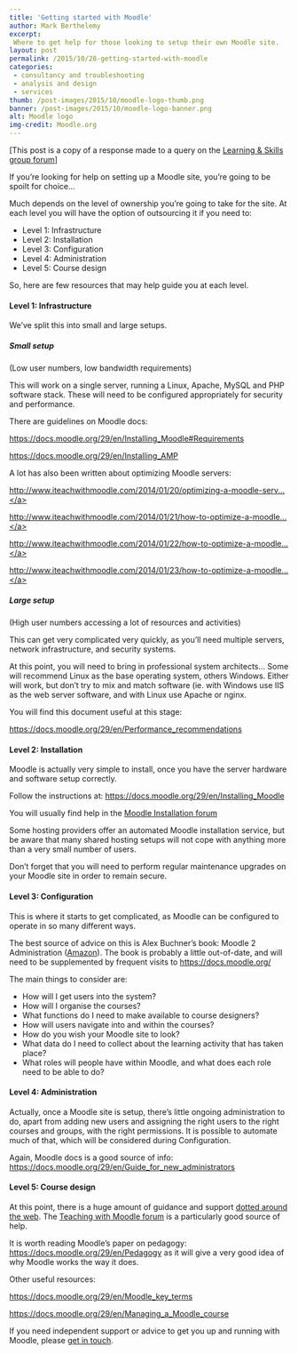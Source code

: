 ```yaml
---
title: 'Getting started with Moodle'
author: Mark Berthelemy
excerpt: 
 Where to get help for those looking to setup their own Moodle site.
layout: post
permalink: /2015/10/28-getting-started-with-moodle
categories:
 - consultancy and troubleshooting
 - analysis and design
 - services
thumb: /post-images/2015/10/moodle-logo-thumb.png
banner: /post-images/2015/10/moodle-logo-banner.png
alt: Moodle logo
img-credit: Moodle.org
---
```

[This post is a copy of a response made to a query on the <a href="http://learningandskillsgroup.ning.com/forum/topics/moodle-advice" target="_blank">Learning &amp; Skills group forum</a>]

If you&rsquo;re looking for help on setting up a Moodle site, you&rsquo;re going to be spoilt for choice...

Much depends on the level of ownership you&rsquo;re going to take for the site. At each level you will have the option of outsourcing it if you need to:

- Level 1: Infrastructure
- Level 2: Installation
- Level 3: Configuration
- Level 4: Administration
- Level 5: Course design

So, here are few resources that may help guide you at each level.

#### Level 1: Infrastructure

We&rsquo;ve split this into small and large setups.

##### Small setup

(Low user numbers, low bandwidth requirements)

This will work on a single server, running a Linux, Apache, MySQL and PHP software stack. These will need to be configured appropriately for security and performance.

There are guidelines on Moodle docs:

<a href="https://docs.moodle.org/29/en/Installing_Moodle#Requirements" target="_blank">https://docs.moodle.org/29/en/Installing_Moodle#Requirements</a>

<a href="https://docs.moodle.org/29/en/Installing_AMP" target="_blank">https://docs.moodle.org/29/en/Installing_AMP</a>

A lot has also been written about optimizing Moodle servers:

<a href="http://www.iteachwithmoodle.com/2014/01/20/optimizing-a-moodle-server-step-1-fine-tune-apache/" target="_blank">http://www.iteachwithmoodle.com/2014/01/20/optimizing-a-moodle-serv...</a>

<a href="http://www.iteachwithmoodle.com/2014/01/21/how-to-optimize-a-moodle-server-part-2-mysql/" target="_blank">http://www.iteachwithmoodle.com/2014/01/21/how-to-optimize-a-moodle...</a>

<a href="http://www.iteachwithmoodle.com/2014/01/22/how-to-optimize-a-moodle-server-part-3-apache-on-a-diet/" target="_blank">http://www.iteachwithmoodle.com/2014/01/22/how-to-optimize-a-moodle...</a>

<a href="http://www.iteachwithmoodle.com/2014/01/23/how-to-optimize-a-moodle-server-part-4-apc/" target="_blank">http://www.iteachwithmoodle.com/2014/01/23/how-to-optimize-a-moodle...</a>

##### Large setup

(High user numbers accessing a lot of resources and activities)

This can get very complicated very quickly, as you&rsquo;ll need multiple servers, network infrastructure, and security systems.

At this point, you will need to bring in professional system architects... Some will recommend Linux as the base operating system, others Windows. Either will work, but don&rsquo;t try to mix and match software (ie. with Windows use IIS as the web server software, and with Linux use Apache or nginx.

You will find this document useful at this stage:

<a href="https://docs.moodle.org/29/en/Performance_recommendations" target="_blank">https://docs.moodle.org/29/en/Performance_recommendations</a>

#### Level 2: Installation

Moodle is actually very simple to install, once you have the server hardware and software setup correctly.

Follow the instructions at: <a href="https://docs.moodle.org/29/en/Installing_Moodle" target="_blank">https://docs.moodle.org/29/en/Installing_Moodle</a>

You will usually find help in the <a href="https://moodle.org/mod/forum/view.php?id=28" target="_blank">Moodle Installation forum</a>

Some hosting providers offer an automated Moodle installation service, but be aware that many shared hosting setups will not cope with anything more than a very small number of users.

Don&rsquo;t forget that you will need to perform regular maintenance upgrades on your Moodle site in order to remain secure.

#### Level 3: Configuration

This is where it starts to get complicated, as Moodle can be configured to operate in so many different ways.

The best source of advice on this is Alex Buchner&rsquo;s book: Moodle 2 Administration (<a href="http://www.amazon.co.uk/Moodle-2-Administration-Alex-B%C3%BCchner/dp/1849516049" target="_blank">Amazon</a>). The book is probably a little out-of-date, and will need to be supplemented by frequent visits to <a href="https://docs.moodle.org/" target="_blank">https://docs.moodle.org/</a>

The main things to consider are:

<ul>
<li>How will I get users into the system?</li>
<li>How will I organise the courses?</li>
<li>What functions do I need to make available to course designers?</li>
<li>How will users navigate into and within the courses?</li>
<li>How do you wish your Moodle site to look?</li>
<li>What data do I need to collect about the learning activity that has taken place?</li>
<li>What roles will people have within Moodle, and what does each role need to be able to do?</li>
</ul>

#### Level 4: Administration

Actually, once a Moodle site is setup, there&rsquo;s little ongoing administration to do, apart from adding new users and assigning the right users to the right courses and groups, with the right permissions. It is possible to automate much of that, which will be considered during Configuration.

Again, Moodle docs is a good source of info: <a href="https://docs.moodle.org/29/en/Guide_for_new_administrators" target="_blank">https://docs.moodle.org/29/en/Guide_for_new_administrators</a>

#### Level 5: Course design

At this point, there is a huge amount of guidance and support <a href="https://www.google.co.uk/webhp?sourceid=chrome-instant&amp;ion=1&amp;espv=2&amp;ie=UTF-8#q=moodle%20course%20design" target="_blank">dotted around the web</a>. The <a href="https://moodle.org/mod/forum/view.php?id=41" target="_blank">Teaching with Moodle forum</a> is a particularly good source of help.

It is worth reading Moodle&rsquo;s paper on pedagogy: <a href="https://docs.moodle.org/29/en/Pedagogy" target="_blank">https://docs.moodle.org/29/en/Pedagogy</a> as it will give a very good idea of why Moodle works the way it does.

Other useful resources:

<a href="https://docs.moodle.org/29/en/Moodle_key_terms" target="_blank">https://docs.moodle.org/29/en/Moodle_key_terms</a>

<a href="https://docs.moodle.org/29/en/Managing_a_Moodle_course" target="_blank">https://docs.moodle.org/29/en/Managing_a_Moodle_course</a>

If you need independent support or advice to get you up and running with Moodle, please <a href="/contact.html">get in touch</a>.